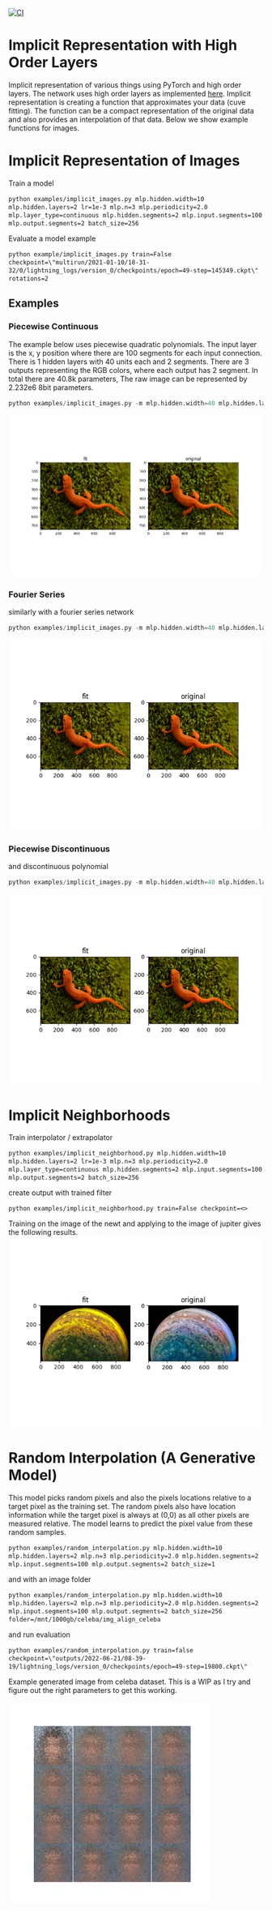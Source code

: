 [![CI](https://github.com/jloveric/high-order-implicit-representation/actions/workflows/python-app.yml/badge.svg)](https://github.com/jloveric/high-order-implicit-representation/actions/workflows/python-app.yml)

# Implicit Representation with High Order Layers
Implicit representation of various things using PyTorch and high order layers.  The network uses high order layers as implemented [here](https://github.com/jloveric/high-order-layers-torch).  Implicit representation is creating a function that approximates your data (cuve fitting).  The function can be a compact representation of the original data and also provides an interpolation of that data.  Below we show example functions for images.

# Implicit Representation of Images

Train a model
```
python examples/implicit_images.py mlp.hidden.width=10 mlp.hidden.layers=2 lr=1e-3 mlp.n=3 mlp.periodicity=2.0 mlp.layer_type=continuous mlp.hidden.segments=2 mlp.input.segments=100 mlp.output.segments=2 batch_size=256
```

Evaluate a model example
```
python example/implicit_images.py train=False checkpoint=\"multirun/2021-01-10/18-31-32/0/lightning_logs/version_0/checkpoints/epoch=49-step=145349.ckpt\" rotations=2
```
## Examples
### Piecewise Continuous
The example below uses piecewise quadratic polynomials.  The input layer is the x, y position where there are 100 segments
for each input connection.  There is 1 hidden layers with 40 units each and 2 segments.  There are 3 outputs representing the RGB colors, where each output has 2 segment.  In total there are 40.8k parameters,
The raw image can be represented by 2.232e6 8bit parameters.
```python
python examples/implicit_images.py -m mlp.hidden.width=40 mlp.hidden.layers=1 lr=1e-3 mlp.n=3 mlp.periodicity=2.0 mlp.layer_type=continuous mlp.hidden.segments=2 mlp.input.segments=100 mlp.output.segments=2 batch_size=256 mlp.input.width=4 rotations=2
```
![Piecewise continuous polynomial network.](results/100x40x1hidden.png)
### Fourier Series
similarly with a fourier series network
```python
python examples/implicit_images.py -m mlp.hidden.width=40 mlp.hidden.layers=1 lr=1e-3 mlp.n=3 mlp.n_in=31 mlp.layer_type=fourier batch_size=256 mlp.input.width=4 rotations=2
```
![Fourier series network.](results/100x40x1hidden.fourier.png)
### Piecewise Discontinuous
and discontinuous polynomial
```python
python examples/implicit_images.py -m mlp.hidden.width=40 mlp.hidden.layers=1 lr=1e-3 mlp.n=3 mlp.periodicity=2.0 mlp.layer_type=discontinuous mlp.hidden.segments=2 mlp.input.segments=100 mlp.output.segments=2 batch_size=256 mlp.input.width=4 rotations=2
```
![Piecewise discontinuous network.](results/100x40x1hidden.discontinuous.png)

# Implicit Neighborhoods
Train interpolator / extrapolator
```
python examples/implicit_neighborhood.py mlp.hidden.width=10 mlp.hidden.layers=2 lr=1e-3 mlp.n=3 mlp.periodicity=2.0 mlp.layer_type=continuous mlp.hidden.segments=2 mlp.input.segments=100 mlp.output.segments=2 batch_size=256
```
create output with trained filter
```
python examples/implicit_neighborhood.py train=False checkpoint=<>
```
Training on the image of the newt and applying to the image of jupiter gives
the following results.
![Piecewise Polynomial Newt to Jupiter.](results/salamander_to_jupiter.png)

# Random Interpolation (A Generative Model)
This model picks random pixels and also the pixels locations relative to a target pixel as the training set.  The random pixels also have location information while the target pixel is always at (0,0) as all other pixels are measured relative.  The model learns to predict the
pixel value from these random samples.
```
python examples/random_interpolation.py mlp.hidden.width=10 mlp.hidden.layers=2 mlp.n=3 mlp.periodicity=2.0 mlp.hidden.segments=2 mlp.input.segments=100 mlp.output.segments=2 batch_size=1
```
and with an image folder
```
python examples/random_interpolation.py mlp.hidden.width=10 mlp.hidden.layers=2 mlp.n=3 mlp.periodicity=2.0 mlp.hidden.segments=2 mlp.input.segments=100 mlp.output.segments=2 batch_size=256 folder=/mnt/1000gb/celeba/img_align_celeba
```
and run evaluation
```
python examples/random_interpolation.py train=false checkpoint=\"outputs/2022-06-21/08-39-19/lightning_logs/version_0/checkpoints/epoch=49-step=19800.ckpt\"
```
Example generated image from celeba dataset.  This is a WIP as I try and figure out the right parameters to get this working.

![Random interpolations for image generation](results/random_interpolation.png)
